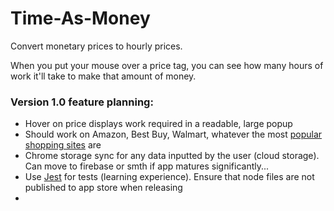 # Time-As-Money
Convert monetary prices to hourly prices.


When you put your mouse over a price tag, you can see how many hours of work it'll take to make that amount of money.


### Version 1.0 feature planning:

- Hover on price displays work required in a readable, large popup
- Should work on Amazon, Best Buy, Walmart, whatever the most [popular shopping sites](https://www.semrush.com/website/top/global/e-commerce-and-retail/) are
- Chrome storage sync for any data inputted by the user (cloud storage). Can move to firebase or smth if app matures significantly...
- Use [Jest](https://jestjs.io/docs/getting-started) for tests (learning experience). Ensure that node files are not published to app store when releasing
- 
